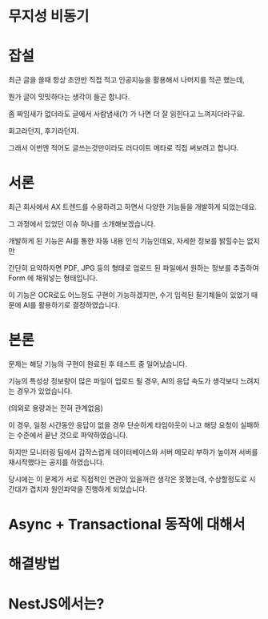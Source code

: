 # 무지성 비동기

# 잡설

최근 글을 쓸때 항상 초안만 직접 적고 인공지능을 활용해서 나머지를 적곤 했는데,

뭔가 글이 밋밋하다는 생각이 들곤 합니다.

좀 짜임새가 없더라도 글에서 사람냄새(?) 가 나면 더 잘 읽힌다고 느껴지더라구요.

회고라던지, 후기라던지.

그래서 이번엔 적어도 글쓰는것만이라도 러다이트 메타로 직접 써보려고 합니다.

# 서론

최근 회사에서 AX 트렌드를 수용하려고 하면서 다양한 기능들을 개발하게 되었는데요.

그 과정에서 있었던 이슈 하나를 소개해보겠습니다.

개발하게 된 기능은 AI를 통한 자동 내용 인식 기능인데요, 자세한 정보를 밝힐수는 없지만

간단히 요약하자면 PDF, JPG 등의 형태로 업로드 된 파일에서 원하는 정보를 추출하여 Form 에 채워넣는 형태입니다.

이 기능은 OCR로도 어느정도 구현이 가능하겠지만, 수기 입력된 필기체들이 있었기 때문에 AI를 활용하기로 결정하였습니다.

# 본론

문제는 해당 기능의 구현이 완료된 후 테스트 중 일어났습니다.

기능의 특성상 정보량이 많은 파일이 업로드 될 경우, AI의 응답 속도가 생각보다 느려지는 경우가 있었습니다.

(의외로 용량과는 전혀 관계없음)

이 경우, 일정 시간동안 응답이 없을 경우 단순하게 타임아웃이 나고 해당 요청이 실패하는 수준에서 끝난 것으로 파악하였습니다.

하지만 모니터링 팀에서 갑작스럽게 데이터베이스와 서버 메모리 부하가 높아져 서버를 재시작했다는 공지를 하였습니다.

당시에는 이 문제가 서로 직접적인 연관이 있을꺼란 생각은 못했는데, 수상할정도로 시간대가 겹치자 원인파악을 진행하게 되었습니다.

# Async + Transactional 동작에 대해서

# 해결방법

# NestJS에서는?
